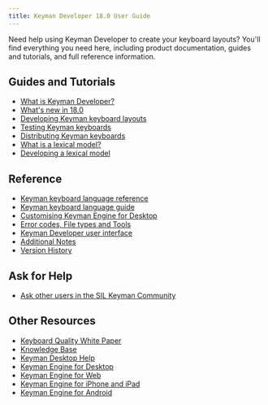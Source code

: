 ```yaml
---
title: Keyman Developer 18.0 User Guide
---
```


Need help using Keyman Developer to create your keyboard layouts? You'll
find everything you need here, including product documentation, guides
and tutorials, and full reference information.

## Guides and Tutorials
-   [What is Keyman Developer?](guides/intro)
-   [What's new in 18.0](whats-new)
-   [Developing Keyman keyboard layouts](guides/develop)
-   [Testing Keyman keyboards](guides/test)
-   [Distributing Keyman keyboards](guides/distribute)
-   [What is a lexical model?](guides/lexical-models)
-   [Developing a lexical model](guides/lexical-models/tutorial)

## Reference
-   [Keyman keyboard language reference](../language/reference)
-   [Keyman keyboard language guide](../language/guide)
-   [Customising Keyman Engine for Desktop](../engine/desktop)
-   [Error codes, File types and Tools](reference/)
-   [Keyman Developer user interface](context/)
-   [Additional Notes](main/)
-   [Version History](../version-history/)

## Ask for Help
-   [Ask other users in the SIL Keyman Community](https://community.software.sil.org/c/keyman)

## Other Resources

-   [Keyboard Quality White Paper](/developer/whitepaper1.1.pdf)
-   [Knowledge Base](/kb)
-   [Keyman Desktop Help](/products/desktop)
-   [Keyman Engine for Desktop](/developer/engine/desktop/current-version/)
-   [Keyman Engine for Web](/developer/engine/web/)
-   [Keyman Engine for iPhone and iPad](/developer/engine/iphone-and-ipad/current-version/)
-   [Keyman Engine for Android](/developer/engine/android/current-version/)